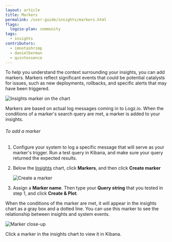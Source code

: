 ```yaml
---
layout: article
title: Markers
permalink: /user-guide/insights/markers.html
flags:
  logzio-plan: community
tags:
  - insights
contributors:
  - imnotashrimp
  - danielberman
  - quintessence
---
```


To help you understand the context surrounding your insights, you can add markers. Markers reflect significant events that could be potential catalysts for issues, such as new deployments, rollbacks, and specific alerts that may have been triggered.

![Insights marker on the chart]({{site.baseurl}}/images/insights/insights--marker-on-chart.png)

Markers are based on actual log messages coming in to Logz.io. When the conditions of a marker's search query are met, a marker is added to your insights.

###### To add a marker

1. Configure your system to log a specific message that will serve as your marker's trigger. Run a test query in Kibana, and make sure your query returned the expected results.

2. Below the [Insights](https://app.logz.io/#/dashboard/insights) chart, click **Markers**, and then click **<i class="li li-plus"></i> Create marker**

    ![Create a marker]({{site.baseurl}}/images/insights/insights--create-marker.png)

3. Assign a **Marker name**. Then type your **Query string** that you tested in step 1, and click **Create & Plot**.

When the conditions of the marker are met, it will appear in the insights chart as a gray box and a dotted line. You can use this marker to see the relationship between insights and system events.

![Marker close-up]({{site.baseurl}}/images/insights/insights--marker-close-up.png)

Click a marker in the insights chart to view it in Kibana.